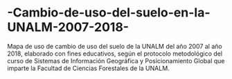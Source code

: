 # -Cambio-de-uso-del-suelo-en-la-UNALM-2007-2018-
Mapa de uso de cambio de uso del suelo de la UNALM del año 2007 al año 2018, elaborado con fines educativos, según el protocolo metodológico del curso de Sistemas de Información Geográfica y Posicionamiento Global que imparte la Facultad de Ciencias Forestales de la UNALM.
